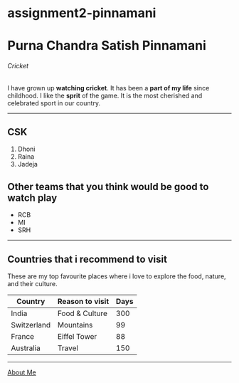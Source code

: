 # assignment2-pinnamani
# Purna Chandra Satish Pinnamani
###### Cricket

I have grown up **watching cricket**. It has been a **part of my life** since childhood. I like the **sprit** of the game. It is the most cherished and celebrated sport in our country. 

---
## CSK
1. Dhoni
1. Raina
1. Jadeja

## Other teams that you think would be good to watch play 
* RCB
* MI
* SRH

---
## Countries that i recommend to visit
These are my top favourite places where i love to explore the food, nature, and their culture.

| Country | Reason to visit | Days |
|   ---   |   ---  |  --- |
| India | Food & Culture | 300 |
| Switzerland | Mountains | 99 |
| France |  Eiffel Tower | 88 |
| Australia | Travel | 150 |


---
[About Me](AboutMe.md)
